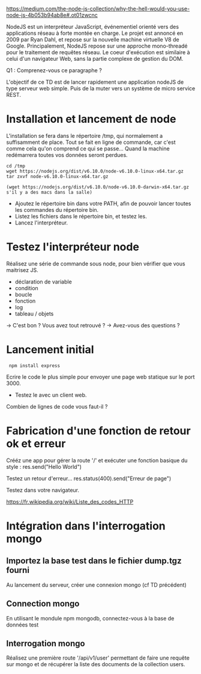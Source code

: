 https://medium.com/the-node-js-collection/why-the-hell-would-you-use-node-js-4b053b94ab8e#.ot01zwcnc

NodeJS est un interpréteur JavaScript, événementiel orienté vers des applications réseau à forte montée en charge. Le projet est annoncé en 2009 par Ryan Dahl, et repose sur la nouvelle machine virtuelle V8 de Google. Principalement, NodeJS repose sur une approche mono-threadé pour le traitement de requêtes réseau. Le coeur d'exécution est similaire à celui d'un navigateur Web, sans la partie complexe de gestion du DOM.

Q1 : Comprenez-vous ce paragraphe ?

L'objectif de ce TD est de lancer rapidement une application nodeJS de type serveur web simple. Puis de la muter vers un système de micro service REST.

# Installation et lancement de node
L'installation se fera dans le répertoire /tmp, qui normalement a suffisamment de place. Tout se fait en ligne de commande, car c'est comme cela qu'on comprend ce qui se passe...
Quand la machine redémarrera toutes vos données seront perdues.

    cd /tmp
    wget https://nodejs.org/dist/v6.10.0/node-v6.10.0-linux-x64.tar.gz
    tar zxvf node-v6.10.0-linux-x64.tar.gz

    (wget https://nodejs.org/dist/v6.10.0/node-v6.10.0-darwin-x64.tar.gz s'il y a des macs dans la salle)

- Ajoutez le répertoire bin dans votre PATH, afin de pouvoir lancer toutes les commandes du répertoire bin.
- Listez les fichiers dans le répertoire bin, et testez les.
- Lancez l'interpréteur.

# Testez l'interpréteur node
Réalisez une série de commande sous node, pour bien vérifier que vous maitrisez JS.
- déclaration de variable
- condition
- boucle
- fonction
- log
- tableau / objets

-> C'est bon ? Vous avez tout retrouvé ?
-> Avez-vous des questions ?

# Lancement initial

     npm install express

Ecrire le code le plus simple pour envoyer une page web statique sur le port 3000.
- Testez le avec un client web.

Combien de lignes de code vous faut-il ?

# Fabrication d'une fonction de retour ok et erreur
Crééz une app pour gérer la route '/' et exécuter une fonction basique du style : res.send("Hello World")

Testez un retour d'erreur...
res.status(400).send("Erreur de page")

Testez dans votre navigateur.

https://fr.wikipedia.org/wiki/Liste_des_codes_HTTP

# Intégration dans l'interrogation mongo
## Importez la base test dans le fichier dump.tgz fourni
Au lancement du serveur, créer une connexion mongo (cf TD précédent)

## Connection mongo
En utilisant le mondule npm mongodb, connectez-vous à la base de données test

## Interrogation mongo
Réalisez une première route '/api/v1/user' permettant de faire une requête sur mongo et de récupérer la liste des documents de la collection users.
